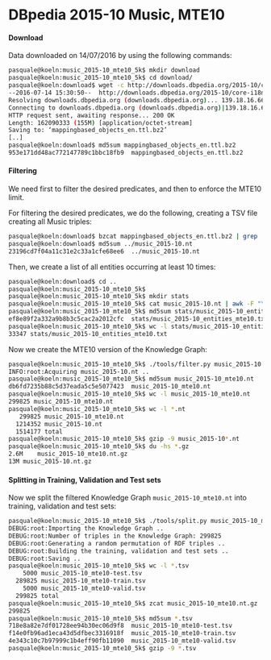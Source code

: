 # DBpedia 2015-10 Music, MTE10

#### Download

Data downloaded on 14/07/2016 by using the following commands:

```bash
pasquale@koeln:music_2015-10_mte10_5k$ mkdir download
pasquale@koeln:music_2015-10_mte10_5k$ cd download/
pasquale@koeln:download$ wget -c http://downloads.dbpedia.org/2015-10/core-i18n/en/mappingbased_objects_en.ttl.bz2
--2016-07-14 15:30:50--  http://downloads.dbpedia.org/2015-10/core-i18n/en/mappingbased_objects_en.ttl.bz2
Resolving downloads.dbpedia.org (downloads.dbpedia.org)... 139.18.16.66
Connecting to downloads.dbpedia.org (downloads.dbpedia.org)|139.18.16.66|:80... connected.
HTTP request sent, awaiting response... 200 OK
Length: 162090333 (155M) [application/octet-stream]
Saving to: ‘mappingbased_objects_en.ttl.bz2’
[..]
pasquale@koeln:download$ md5sum mappingbased_objects_en.ttl.bz2 
953e171dd48ac772147789c1bbc18fb9  mappingbased_objects_en.ttl.bz2
```

#### Filtering

We need first to filter the desired predicates, and then to enforce the MTE10 limit.

For filtering the desired predicates, we do the following, creating a TSV file creating all Music triples:

```bash
pasquale@koeln:download$ bzcat mappingbased_objects_en.ttl.bz2 | grep '<http://dbpedia.org/ontology/genre>\|<http://dbpedia.org/ontology/recordLabel>\|<http://dbpedia.org/ontology/associatedMusicalArtist>\|<http://dbpedia.org/ontology/associatedBand>\|<http://dbpedia.org/ontology/musicalArtist>\|<http://dbpedia.org/ontology/musicalBand>\|<http://dbpedia.org/ontology/album>' | sed -e ''s/"> <"/">\t<"/g'' | sed -e ''s/"> ."/">"/g'' > ../music_2015-10.nt
pasquale@koeln:download$ md5sum ../music_2015-10.nt
23196cd7f04a11c31e2c33a1cfe68ee6  ../music_2015-10.nt
```

Then, we create a list of all entities occurring at least 10 times:

```bash
pasquale@koeln:download$ cd ..
pasquale@koeln:music_2015-10_mte10_5k$ 
pasquale@koeln:music_2015-10_mte10_5k$ mkdir stats
pasquale@koeln:music_2015-10_mte10_5k$ cat music_2015-10.nt | awk -F "\t" '{print $1 "\n" $3}' | sort | uniq -c | awk '{if ($1 >= 10) {print $2}}' > stats/music_2015-10_entities_mte10.txt
pasquale@koeln:music_2015-10_mte10_5k$ md5sum stats/music_2015-10_entities_mte10.txt 
ef8e89f2a332a9b8b3c5cac2a2012cfc  stats/music_2015-10_entities_mte10.txt
pasquale@koeln:music_2015-10_mte10_5k$ wc -l stats/music_2015-10_entities_mte10.txt 
33347 stats/music_2015-10_entities_mte10.txt
```

Now we create the MTE10 version of the Knowledge Graph:

```bash
pasquale@koeln:music_2015-10_mte10_5k$ ./tools/filter.py music_2015-10.nt stats/music_2015-10_entities_mte10.txt > music_2015-10_mte10.nt 
INFO:root:Acquiring music_2015-10.nt ..
pasquale@koeln:music_2015-10_mte10_5k$ md5sum music_2015-10_mte10.nt 
db6fd7235b88c5d37eada5c5e5077423  music_2015-10_mte10.nt
pasquale@koeln:music_2015-10_mte10_5k$ wc -l music_2015-10_mte10.nt 
299825 music_2015-10_mte10.nt
pasquale@koeln:music_2015-10_mte10_5k$ wc -l *.nt
   299825 music_2015-10_mte10.nt
  1214352 music_2015-10.nt
  1514177 total
pasquale@koeln:music_2015-10_mte10_5k$ gzip -9 music_2015-10*.nt
pasquale@koeln:music_2015-10_mte10_5k$ du -hs *.gz
2.6M	music_2015-10_mte10.nt.gz
13M	music_2015-10.nt.gz
```

#### Splitting in Training, Validation and Test sets

Now we split the filtered Knowledge Graph `music_2015-10_mte10.nt` into training, validation and test sets:

```bash
pasquale@koeln:music_2015-10_mte10_5k$ ./tools/split.py music_2015-10_mte10.nt.gz --train music_2015-10_mte10-train.tsv --valid music_2015-10_mte10-valid.tsv --valid-size 5000 --test music_2015-10_mte10-test.tsv --test-size 5000
DEBUG:root:Importing the Knowledge Graph ..
DEBUG:root:Number of triples in the Knowledge Graph: 299825
DEBUG:root:Generating a random permutation of RDF triples ..
DEBUG:root:Building the training, validation and test sets ..
DEBUG:root:Saving ..
pasquale@koeln:music_2015-10_mte10_5k$ wc -l *.tsv
    5000 music_2015-10_mte10-test.tsv
  289825 music_2015-10_mte10-train.tsv
    5000 music_2015-10_mte10-valid.tsv
  299825 total
pasquale@koeln:music_2015-10_mte10_5k$ zcat music_2015-10_mte10.nt.gz | wc -l
299825
pasquale@koeln:music_2015-10_mte10_5k$ md5sum *.tsv
718e8a82e7df01728ee94b30ec06d9f8  music_2015-10_mte10-test.tsv
f14e0fb96ad1eca43d5dfbec3316918f  music_2015-10_mte10-train.tsv
4e343c10c7b97999c1b4eff90fb11090  music_2015-10_mte10-valid.tsv
pasquale@koeln:music_2015-10_mte10_5k$ gzip -9 *.tsv
```